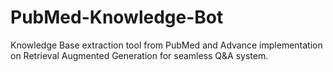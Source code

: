 # PubMed-Knowledge-Bot
Knowledge Base extraction tool from PubMed and Advance implementation on Retrieval Augmented Generation for seamless Q&amp;A system.
